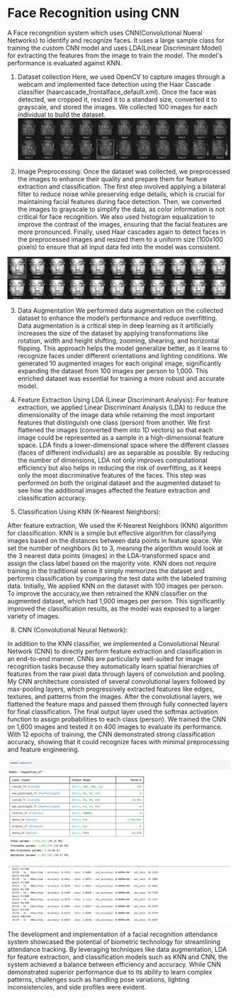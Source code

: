 # Face Recognition using CNN
 A Face recongnition system which uses CNN(Convolutional Nueral Networks) to identify and recognize faces. It uses a large sample class for training the custom CNN model and uses LDA(Linear Discriminant Model) for extracting the features from the image to train the model. The model's performance is evaluated against KNN.

1. Dataset collection
Here, we used OpenCV to capture images through a webcam and implemented face detection using the Haar Cascade classifier (haarcascade_frontalface_default.xml). Once the face was detected, we cropped it, resized it to a standard size, converted it to grayscale, and stored the images. We collected 100 images for each individual to build the dataset.
![alt text](image-1.png)

2. Image Preprocessing:
Once the dataset was collected, we preprocessed the images to enhance their quality and prepare them for feature extraction and classification. The first step involved applying a bilateral filter to reduce noise while preserving edge details, which is crucial for maintaining facial features during face detection. Then, we converted the images to grayscale to simplify the data, as color information is not critical for face recognition. We also used histogram equalization to improve the contrast of the images, ensuring that the facial features are more pronounced. Finally, used Haar cascades again to detect faces in the preprocessed images and resized them to a uniform size (100x100 pixels) to ensure that all input data fed into the model was consistent.

![alt text](image-2.png)

3. Data Augmentation
We performed data augmentation on the collected dataset to enhance the model’s performance and reduce overfitting. Data augmentation is a critical step in deep learning as it artificially increases the size of the dataset by applying transformations like rotation, width and height shifting, zooming, shearing, and horizontal flipping. This approach helps the model generalize better, as it learns to recognize faces under different orientations and lighting conditions. We generated 10 augmented images for each original image, significantly expanding the dataset from 100 images per person to 1,000. This enriched dataset was essential for training a more robust and accurate model.

4. Feature Extraction Using LDA (Linear Discriminant Analysis):
For feature extraction, we applied Linear Discriminant Analysis (LDA) to reduce the dimensionality of the image data while retaining the most important features that distinguish one class (person) from another. We first flattened the images (converted them into 1D vectors) so that each image could be represented as a sample in a high-dimensional feature space. LDA finds a lower-dimensional space where the different classes (faces of different individuals) are as separable as possible. By reducing the number of dimensions, LDA not only improves computational efficiency but also helps in reducing the risk of overfitting, as it keeps only the most discriminative features of the faces. This step was performed on both the original dataset and the augmented dataset to see how the additional images affected the feature extraction and classification accuracy.

5. Classification Using KNN (K-Nearest Neighbors):

After feature extraction, We used the K-Nearest Neighbors (KNN) algorithm for classification. KNN is a simple but effective algorithm for classifying images based on the distances between data points in feature space. We set the number of neighbors (k) to 3, meaning the algorithm would look at the 3 nearest data points (images) in the LDA-transformed space and assign the class label based on the majority vote. KNN does not require training in the traditional sense it simply memorizes the dataset and performs classification by comparing the test data with the labeled training data. Initially, We applied KNN on the dataset with 100 images per person. To improve the accuracy,we then retrained the KNN classifier on the augmented dataset, which had 1,000 images per person. This significantly improved the classification results, as the model was exposed to a larger variety of images.

8. CNN (Convolutional Neural Network):

In addition to the KNN classifier, we implemented a Convolutional Neural Network (CNN) to directly perform feature extraction and classification in an end-to-end manner. CNNs are particularly well-suited for image recognition tasks because they automatically learn spatial hierarchies of features from the raw pixel data through layers of convolution and pooling. My CNN architecture consisted of several convolutional layers followed by max-pooling layers, which progressively extracted features like edges, textures, and patterns from the images. After the convolutional layers, we flattened the feature maps and passed them through fully connected layers for final classification. The final output layer used the softmax activation function to assign probabilities to each class (person). We trained the CNN on 1,600 images and tested it on 400 images to evaluate its performance. With 12 epochs of training, the CNN demonstrated strong classification accuracy, showing that it could recognize faces with minimal preprocessing and feature engineering.

![alt text](image-3.png)

![alt text](image-4.png)


The development and implementation of a facial recognition attendance system showcased the potential of biometric technology for streamlining attendance tracking. By leveraging techniques like data augmentation, LDA for feature extraction, and classification models such as KNN and CNN, the system achieved a balance between efficiency and accuracy. While CNN demonstrated superior performance due to its ability to learn complex patterns, challenges such as handling pose variations, lighting inconsistencies, and side profiles were evident.